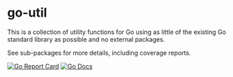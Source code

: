 go-util
========

This is a collection of utility functions for Go using as little of the existing Go standard library as possible and no external packages.

See sub-packages for more details, including coverage reports.

[![Go Report Card](https://goreportcard.com/badge/github.com/vaelen/go-util)](https://goreportcard.com/report/github.com/vaelen/go-util)
[![Go Docs](https://godoc.org/github.com/vaelen/go-util?status.svg)](https://godoc.org/github.com/vaelen/go-util)
